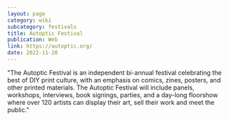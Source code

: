```yaml
---
layout: page
category: wiki
subcategory: festivals
title: Autoptic Festival
publication: Web
link: https://autoptic.org/
date: 2022-11-20
---
```


"The Autoptic Festival is an independent bi-annual festival celebrating the best of DIY print culture, with an emphasis on comics, zines, posters, and other printed materials. The Autoptic Festival will include panels, workshops, interviews, book signings, parties, and a day-long floorshow where over 120 artists can display their art, sell their work and meet the public."
